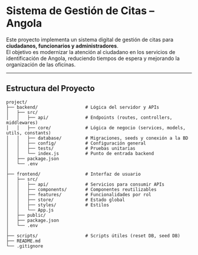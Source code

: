 #  Sistema de Gestión de Citas – Angola

Este proyecto implementa un sistema digital de gestión de citas para **ciudadanos, funcionarios y administradores**.  
El objetivo es modernizar la atención al ciudadano en los servicios de identificación de Angola, reduciendo tiempos de espera y mejorando la organización de las oficinas.  

---

##  Estructura del Proyecto

```plaintext
project/
├── backend/                  # Lógica del servidor y APIs
│   ├── src/
│   │   ├── api/              # Endpoints (routes, controllers, middlewares)
│   │   ├── core/             # Lógica de negocio (services, models, utils, constants)
│   │   ├── database/         # Migraciones, seeds y conexión a la BD
│   │   ├── config/           # Configuración general
│   │   ├── tests/            # Pruebas unitarias
│   │   └── index.js          # Punto de entrada backend
│   ├── package.json
│   └── .env
│
├── frontend/                 # Interfaz de usuario
│   ├── src/
│   │   ├── api/              # Servicios para consumir APIs
│   │   ├── components/       # Componentes reutilizables
│   │   ├── features/         # Funcionalidades por rol
│   │   ├── store/            # Estado global
│   │   ├── styles/           # Estilos
│   │   └── App.js
│   ├── public/
│   ├── package.json
│   └── .env
│
├── scripts/                  # Scripts útiles (reset DB, seed DB)
├── README.md
└── .gitignore
